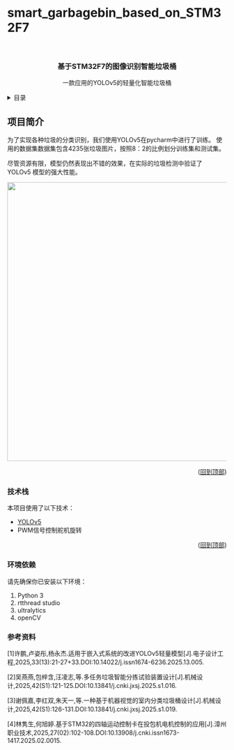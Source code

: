 # smart_garbagebin_based_on_STM32F7
<div id="top"></div>

<!-- 项目徽标 -->
<br />
<div align="center">

<h3 align="center">基于STM32F7的图像识别智能垃圾桶</h3>

  <p align="center">
    一款应用的YOLOv5的轻量化智能垃圾桶
    
</div>

<!-- 目录 -->
<details>
  <summary>目录</summary>
  <ol>
    <li>
      <a href="#about-the-project">项目简介</a>
      <ul>
        <a href="#built-with">技术栈</a></li>
      </ul>
        <li><a href="#prerequisites">环境依赖</a></li>
      </ul>
    </li>
    <li><a href="#works-cited">参考资料</a></li>
  </ol>
</details>

<!-- 项目简介 -->
## 项目简介

为了实现各种垃圾的分类识别，我们使用YOLOv5在pycharm中进行了训练。
使用的数据集数据集包含4235张垃圾图片，按照8：2的比例划分训练集和测试集。

尽管资源有限，模型仍然表现出不错的效果，在实际的垃圾检测中验证了 YOLOv5 模型的强大性能。

<img src="images/screenshot.png" height=640 align="center"/>

<p align="right">(<a href="#top">回到顶部</a>)</p>

### 技术栈

本项目使用了以下技术：

* [YOLOv5](https://ultralytics.com/yolov5)
* PWM信号控制舵机旋转
<p align="right">(<a href="#top">回到顶部</a>)</p>


### 环境依赖

请先确保你已安装以下环境：

1. Python 3
2. rtthread studio
3. ultralytics
4. openCV

### 参考资料
[1]许鹏,卢姿彤,杨永杰.适用于嵌入式系统的改进YOLOv5轻量模型[J].电子设计工程,2025,33(13):21-27+33.DOI:10.14022/j.issn1674-6236.2025.13.005.

[2]吴燕燕,包梓含,汪凌志,等.多任务垃圾智能分拣试验装置设计[J].机械设计,2025,42(S1):121-125.DOI:10.13841/j.cnki.jxsj.2025.s1.016.

[3]谢佩嘉,李红双,朱天一,等.一种基于机器视觉的室内分类垃圾桶设计[J].机械设计,2025,42(S1):126-131.DOI:10.13841/j.cnki.jxsj.2025.s1.019.

[4]林隽生,何旭婷.基于STM32的四轴运动控制卡在投包机电机控制的应用[J].漳州职业技术,2025,27(02):102-108.DOI:10.13908/j.cnki.issn1673-1417.2025.02.0015.

